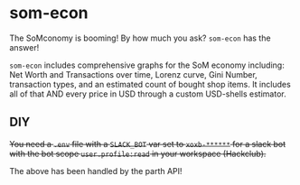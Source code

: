 # som-econ

The SoMconomy is booming! By how much you ask? `som-econ` has the answer!

`som-econ` includes comprehensive graphs for the SoM economy including: Net
Worth and Transactions over time, Lorenz curve, Gini Number, transaction types,
and an estimated count of bought shop items. It includes all of that AND every
price in USD through a custom USD-shells estimator.

## DIY

~~You need a `.env` file with a `SLACK_BOT` var set to `xoxb-******` for a slack
bot with the bot scope `user.profile:read` in your workspace (Hackclub).~~

The above has been handled by the parth API!
